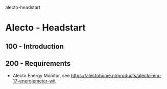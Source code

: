 alecto-headstart
# Alecto - Headstart

## 100 - Introduction

## 200 - Requirements

- Alecto Energy Monitor, see https://alectohome.nl/products/alecto-em-17-energiemeter-wit

